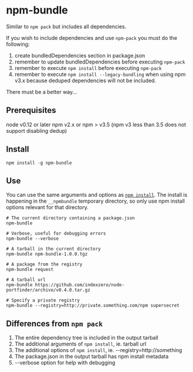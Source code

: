 # npm-bundle

Similar to `npm pack` but includes all dependencies.

If you wish to include dependencies and use `npm-pack` you must do the 
following:

1. create bundledDependencies section in package.json
2. remember to update bundledDependencies before executing `npm-pack`
3. remember to execute `npm install` before executing `npm-pack`
4. remember to execute `npm install --legacy-bundling` when using npm v3.x 
because deduped dependencies will not be included.

There must be a better way...

## Prerequisites
node v0.12 or later
npm v2.x or npm > v3.5 (npm v3 less than 3.5 does not support disabling 
dedup)

## Install

    npm install -g npm-bundle



## Use
You can use the same arguments and options as [`npm install`][1].  The install
is happening in the `__npmbundle` temporary directory, so only use npm install
options relevant for that directory.


    # The current directory containing a package.json
    npm-bundle

    # Verbose, useful for debugging errors
    npm-bundle --verbose

    # A tarball in the current directory
    npm-bundle npm-bundle-1.0.0.tgz
    
    # A package from the registry
    npm-bundle request

    # A tarball url
    npm-bundle https://github.com/indexzero/node-portfinder/archive/v0.4.0.tar.gz    
    
    # Specify a private registry
    npm-bundle --registry=http://private.something.com/npm supersecret


## Differences from `npm pack`

1. The entire dependency tree is included in the output tarball
2. The additional arguments of `npm install`, ie. tarball url
3. The additional options of `npm install`, ie. --registry=http://something
4. The package.json in the output tarball has npm install metadata
5. --verbose option for help with debugging

[1]:https://docs.npmjs.com/cli/install
